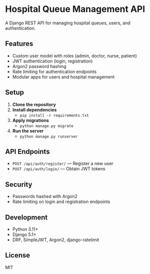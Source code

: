 # Hospital Queue Management API

A Django REST API for managing hospital queues, users, and authentication.

## Features

- Custom user model with roles (admin, doctor, nurse, patient)
- JWT authentication (login, registration)
- Argon2 password hashing
- Rate limiting for authentication endpoints
- Modular apps for users and hospital management

## Setup

1. **Clone the repository**
2. **Install dependencies**
   - `pip install -r requirements.txt`
3. **Apply migrations**
   - `python manage.py migrate`
4. **Run the server**
   - `python manage.py runserver`

## API Endpoints

- `POST /api/auth/register/` — Register a new user
- `POST /api/auth/login/` — Obtain JWT tokens

## Security

- Passwords hashed with Argon2
- Rate limiting on login and registration endpoints

## Development

- Python 3.11+
- Django 5.1+
- DRF, SimpleJWT, Argon2, django-ratelimit

## License

MIT
